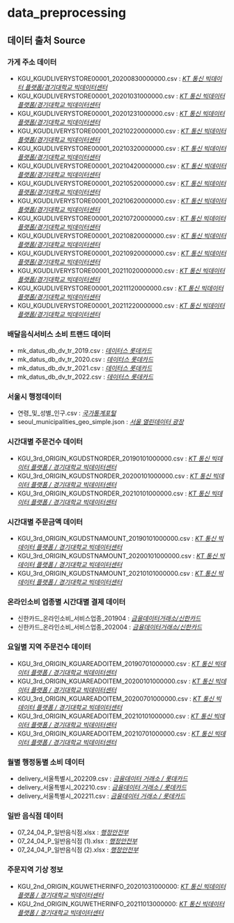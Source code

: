 # data_preprocessing
## 데이터 출처 Source
### 가게 주소 데이터
* KGU_KGUDLIVERYSTORE00001_20200830000000.csv : [*KT 통신 빅데이터 플랫폼/경기대학교 빅데이터센터*](https://bdp.kt.co.kr/invoke/SOKBP2603/?goodsCode=KGUDLIVERYSTORE00001)
* KGU_KGUDLIVERYSTORE00001_20201031000000.csv : [*KT 통신 빅데이터 플랫폼/경기대학교 빅데이터센터*](https://bdp.kt.co.kr/invoke/SOKBP2603/?goodsCode=KGUDLIVERYSTORE00001)
* KGU_KGUDLIVERYSTORE00001_20201231000000.csv : [*KT 통신 빅데이터 플랫폼/경기대학교 빅데이터센터*](https://bdp.kt.co.kr/invoke/SOKBP2603/?goodsCode=KGUDLIVERYSTORE00001)
* KGU_KGUDLIVERYSTORE00001_20210220000000.csv : [*KT 통신 빅데이터 플랫폼/경기대학교 빅데이터센터*](https://bdp.kt.co.kr/invoke/SOKBP2603/?goodsCode=KGUDLIVERYSTORE00001)
* KGU_KGUDLIVERYSTORE00001_20210320000000.csv : [*KT 통신 빅데이터 플랫폼/경기대학교 빅데이터센터*](https://bdp.kt.co.kr/invoke/SOKBP2603/?goodsCode=KGUDLIVERYSTORE00001)
* KGU_KGUDLIVERYSTORE00001_20210420000000.csv : [*KT 통신 빅데이터 플랫폼/경기대학교 빅데이터센터*](https://bdp.kt.co.kr/invoke/SOKBP2603/?goodsCode=KGUDLIVERYSTORE00001)
* KGU_KGUDLIVERYSTORE00001_20210520000000.csv : [*KT 통신 빅데이터 플랫폼/경기대학교 빅데이터센터*](https://bdp.kt.co.kr/invoke/SOKBP2603/?goodsCode=KGUDLIVERYSTORE00001)
* KGU_KGUDLIVERYSTORE00001_20210620000000.csv : [*KT 통신 빅데이터 플랫폼/경기대학교 빅데이터센터*](https://bdp.kt.co.kr/invoke/SOKBP2603/?goodsCode=KGUDLIVERYSTORE00001)
* KGU_KGUDLIVERYSTORE00001_20210720000000.csv : [*KT 통신 빅데이터 플랫폼/경기대학교 빅데이터센터*](https://bdp.kt.co.kr/invoke/SOKBP2603/?goodsCode=KGUDLIVERYSTORE00001)
* KGU_KGUDLIVERYSTORE00001_20210820000000.csv : [*KT 통신 빅데이터 플랫폼/경기대학교 빅데이터센터*](https://bdp.kt.co.kr/invoke/SOKBP2603/?goodsCode=KGUDLIVERYSTORE00001)
* KGU_KGUDLIVERYSTORE00001_20210920000000.csv : [*KT 통신 빅데이터 플랫폼/경기대학교 빅데이터센터*](https://bdp.kt.co.kr/invoke/SOKBP2603/?goodsCode=KGUDLIVERYSTORE00001)
* KGU_KGUDLIVERYSTORE00001_20211020000000.csv : [*KT 통신 빅데이터 플랫폼/경기대학교 빅데이터센터*](https://bdp.kt.co.kr/invoke/SOKBP2603/?goodsCode=KGUDLIVERYSTORE00001)
* KGU_KGUDLIVERYSTORE00001_20211120000000.csv : [*KT 통신 빅데이터 플랫폼/경기대학교 빅데이터센터*](https://bdp.kt.co.kr/invoke/SOKBP2603/?goodsCode=KGUDLIVERYSTORE00001)
* KGU_KGUDLIVERYSTORE00001_20211220000000.csv : [*KT 통신 빅데이터 플랫폼/경기대학교 빅데이터센터*](https://bdp.kt.co.kr/invoke/SOKBP2603/?goodsCode=KGUDLIVERYSTORE00001)
### 배달음식서비스 소비 트랜드 데이터
* mk_datus_db_dv_tr_2019.csv : [*데이터스 롯데카드*](https://datus.lottecard.co.kr/data/dataProductView.lc?pdId=990000000001201)
* mk_datus_db_dv_tr_2020.csv : [*데이터스 롯데카드*](https://datus.lottecard.co.kr/data/dataProductView.lc?pdId=990000000001201)
* mk_datus_db_dv_tr_2021.csv : [*데이터스 롯데카드*](https://datus.lottecard.co.kr/data/dataProductView.lc?pdId=990000000001201)
* mk_datus_db_dv_tr_2022.csv : [*데이터스 롯데카드*](https://datus.lottecard.co.kr/data/dataProductView.lc?pdId=990000000001201)
### 서울시 행정데이터
* 연령_및_성별_인구.csv : [*국가통계포털*](https://kosis.kr/statHtml/statHtml.do?orgId=101&tblId=DT_1IN1503&vw_cd=MT_ZTITLE&list_id=A11_2015_1_10_10&seqNo=&lang_mode=ko&language=kor&obj_var_id=&itm_id=&conn_path=MT_ZTITLE)
* seoul_municipalities_geo_simple.json : [*서울 열린데이터 광장*](http://data.seoul.go.kr/dataList/OA-12582/S/1/datasetView.do)
### 시간대별 주문건수 데이터
* KGU_3rd_ORIGIN_KGUDSTNORDER_20190101000000.csv : [*KT 통신 빅데이터 플랫폼 / 경기대학교 빅데이터센터*](https://bdp.kt.co.kr/invoke/SOKBP2603/?goodsCode=KGUDSTNORDER)
* KGU_3rd_ORIGIN_KGUDSTNORDER_20200101000000.csv : [*KT 통신 빅데이터 플랫폼 / 경기대학교 빅데이터센터*](https://bdp.kt.co.kr/invoke/SOKBP2603/?goodsCode=KGUDSTNORDER)
* KGU_3rd_ORIGIN_KGUDSTNORDER_20210101000000.csv : [*KT 통신 빅데이터 플랫폼 / 경기대학교 빅데이터센터*](https://bdp.kt.co.kr/invoke/SOKBP2603/?goodsCode=KGUDSTNORDER)
### 시간대별 주문금액 데이터
* KGU_3rd_ORIGIN_KGUDSTNAMOUNT_20190101000000.csv : [*KT 통신 빅데이터 플랫폼 / 경기대학교 빅데이터센터*](https://bdp.kt.co.kr/invoke/SOKBP2603/?goodsCode=KGUDSTNAMOUNT)
* KGU_3rd_ORIGIN_KGUDSTNAMOUNT_20200101000000.csv : [*KT 통신 빅데이터 플랫폼 / 경기대학교 빅데이터센터*](https://bdp.kt.co.kr/invoke/SOKBP2603/?goodsCode=KGUDSTNAMOUNT)
* KGU_3rd_ORIGIN_KGUDSTNAMOUNT_20210101000000.csv : [*KT 통신 빅데이터 플랫폼 / 경기대학교 빅데이터센터*](https://bdp.kt.co.kr/invoke/SOKBP2603/?goodsCode=KGUDSTNAMOUNT)
### 온라인소비 업종별 시간대별 결제 데이터
* 신한카드_온라인소비_서비스업종_201904 : [*금융데이터거래소/신한카드*](https://www.findatamall.or.kr/fsec/dataProd/generalDataProdDetail.do?cmnx=44&goods_id=c6fb3a40-af44-11eb-9f58-f220ef21bb88)
* 신한카드_온라인소비_서비스업종_202004 : [*금융데이터거래소/신한카드*](https://www.findatamall.or.kr/fsec/dataProd/generalDataProdDetail.do?cmnx=44&goods_id=c6fb3a40-af44-11eb-9f58-f220ef21bb88)
### 요일별 지역 주문건수 데이터
* KGU_3rd_ORIGIN_KGUAREADOITEM_20190701000000.csv : [*KT 통신 빅데이터 플랫폼 / 경기대학교 빅데이터센터*](https://bdp.kt.co.kr/invoke/SOKBP2603/?goodsCode=KGUAREADOITEM)
* KGU_3rd_ORIGIN_KGUAREADOITEM_20200101000000.csv : [*KT 통신 빅데이터 플랫폼 / 경기대학교 빅데이터센터*](https://bdp.kt.co.kr/invoke/SOKBP2603/?goodsCode=KGUAREADOITEM)
* KGU_3rd_ORIGIN_KGUAREADOITEM_20200701000000.csv : [*KT 통신 빅데이터 플랫폼 / 경기대학교 빅데이터센터*](https://bdp.kt.co.kr/invoke/SOKBP2603/?goodsCode=KGUAREADOITEM)
* KGU_3rd_ORIGIN_KGUAREADOITEM_20210101000000.csv : [*KT 통신 빅데이터 플랫폼 / 경기대학교 빅데이터센터*](https://bdp.kt.co.kr/invoke/SOKBP2603/?goodsCode=KGUAREADOITEM)
* KGU_3rd_ORIGIN_KGUAREADOITEM_20210701000000.csv : [*KT 통신 빅데이터 플랫폼 / 경기대학교 빅데이터센터*](https://bdp.kt.co.kr/invoke/SOKBP2603/?goodsCode=KGUAREADOITEM)
### 월별 행정동별 소비 데이터
* delivery_서울특별시_202209.csv : [*금융데이터 거래소 / 롯데카드*](https://www.findatamall.or.kr/fsec/dataProd/generalDataProdDetail.do?cmnx=44&goods_id=89ffd5af-5a8e-11ed-9f58-f220ef21bb88)
* delivery_서울특별시_202210.csv : [*금융데이터 거래소 / 롯데카드*](https://www.findatamall.or.kr/fsec/dataProd/generalDataProdDetail.do?cmnx=44&goods_id=9b2980b1-64b9-11ed-9f58-f220ef21bb88)
* delivery_서울특별시_202211.csv : [*금융데이터 거래소 / 롯데카드*](https://www.findatamall.or.kr/fsec/dataProd/generalDataProdDetail.do?cmnx=44&goods_id=62cd07ea-7556-11ed-9f58-f220ef21bb88)
### 일반 음식점 데이터
* 07_24_04_P_일반음식점.xlsx : [*행정안전부*](https://www.data.go.kr/data/15045016/fileData.do?recommendDataYn=Y)
* 07_24_04_P_일반음식점 (1).xlsx : [*행정안전부*](https://www.data.go.kr/data/15045016/fileData.do?recommendDataYn=Y)
* 07_24_04_P_일반음식점 (2).xlsx : [*행정안전부*](https://www.data.go.kr/data/15045016/fileData.do?recommendDataYn=Y)
### 주문지역 기상 정보
* KGU_2nd_ORIGIN_KGUWETHERINFO_20201031000000: [*KT 통신 빅데이터 플랫폼 / 경기대학교 빅데이터센터*](https://www.bigdata-telecom.kr/invoke/SOKBP2603/?goodsCode=KGUWETHERINFO)
* KGU_2nd_ORIGIN_KGUWETHERINFO_20211013000000: [*KT 통신 빅데이터 플랫폼 / 경기대학교 빅데이터센터*](https://www.bigdata-telecom.kr/invoke/SOKBP2603/?goodsCode=KGUWETHERINFO)
